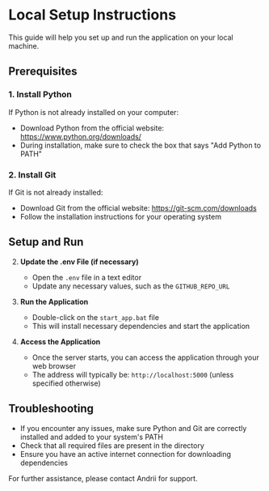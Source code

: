 # Local Setup Instructions

This guide will help you set up and run the application on your local machine.

## Prerequisites

### 1. Install Python
If Python is not already installed on your computer:
- Download Python from the official website: https://www.python.org/downloads/
- During installation, make sure to check the box that says "Add Python to PATH"

### 2. Install Git
If Git is not already installed:
- Download Git from the official website: https://git-scm.com/downloads
- Follow the installation instructions for your operating system

## Setup and Run


2. **Update the .env File (if necessary)**
   - Open the `.env` file in a text editor
   - Update any necessary values, such as the `GITHUB_REPO_URL`

3. **Run the Application**
   - Double-click on the `start_app.bat` file
   - This will install necessary dependencies and start the application

4. **Access the Application**
   - Once the server starts, you can access the application through your web browser
   - The address will typically be: `http://localhost:5000` (unless specified otherwise)

## Troubleshooting

- If you encounter any issues, make sure Python and Git are correctly installed and added to your system's PATH
- Check that all required files are present in the directory
- Ensure you have an active internet connection for downloading dependencies

For further assistance, please contact Andrii for support. 